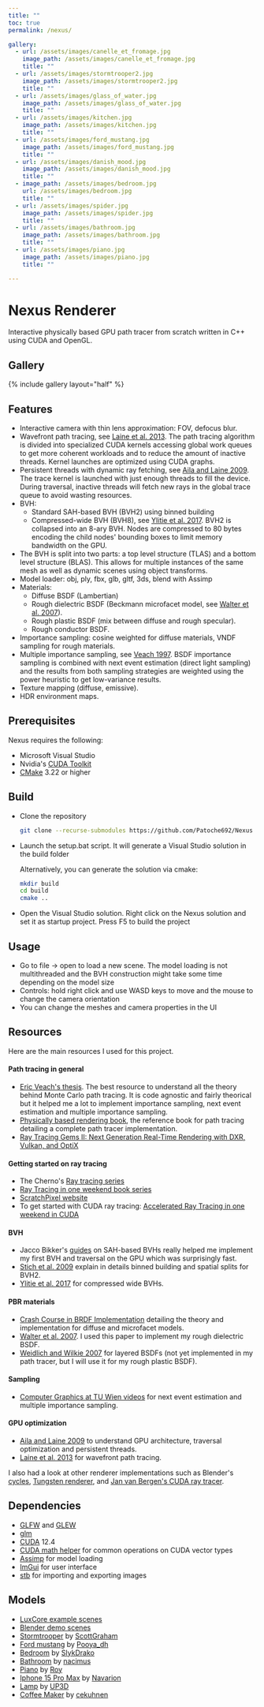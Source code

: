 ```yaml
---
title: ""
toc: true
permalink: /nexus/

gallery:
  - url: /assets/images/canelle_et_fromage.jpg
    image_path: /assets/images/canelle_et_fromage.jpg
    title: ""
  - url: /assets/images/stormtrooper2.jpg
    image_path: /assets/images/stormtrooper2.jpg
    title: ""
  - url: /assets/images/glass_of_water.jpg
    image_path: /assets/images/glass_of_water.jpg
    title: ""
  - url: /assets/images/kitchen.jpg
    image_path: /assets/images/kitchen.jpg
    title: ""
  - url: /assets/images/ford_mustang.jpg
    image_path: /assets/images/ford_mustang.jpg
    title: ""
  - url: /assets/images/danish_mood.jpg
    image_path: /assets/images/danish_mood.jpg
    title: ""
  - image_path: /assets/images/bedroom.jpg
    url: /assets/images/bedroom.jpg
    title: ""
  - url: /assets/images/spider.jpg
    image_path: /assets/images/spider.jpg
    title: ""
  - url: /assets/images/bathroom.jpg
    image_path: /assets/images/bathroom.jpg
    title: ""
  - url: /assets/images/piano.jpg
    image_path: /assets/images/piano.jpg
    title: ""

---
```


# Nexus Renderer

Interactive physically based GPU path tracer from scratch written in C++ using CUDA and OpenGL.

## Gallery

{% include gallery layout="half" %}

<!--![mis_comparison](https://github.com/user-attachments/assets/214bccc0-1c9f-48f8-ac89-63549ef719f8)
<p align="center"><em>Left: multiple importance sampling. Right: naive render (BSDF importance sampling). Image rendered at 24 spp.</em></p>-->


## Features
- Interactive camera with thin lens approximation: FOV, defocus blur.
- Wavefront path tracing, see [Laine et al. 2013](https://research.nvidia.com/sites/default/files/pubs/2013-07_Megakernels-Considered-Harmful/laine2013hpg_paper.pdf). The path tracing algorithm is divided into specialized CUDA kernels accessing global work queues to get more coherent workloads and to reduce the amount of inactive threads. Kernel launches are optimized using CUDA graphs.
- Persistent threads with dynamic ray fetching, see [Aila and Laine 2009](https://research.nvidia.com/sites/default/files/pubs/2009-08_Understanding-the-Efficiency/aila2009hpg_paper.pdf). The trace kernel is launched with just enough threads to fill the device. During traversal, inactive threads will fetch new rays in the global trace queue to avoid wasting resources.
- BVH:
   - Standard SAH-based BVH (BVH2) using binned building
   - Compressed-wide BVH (BVH8), see [Ylitie et al. 2017](https://research.nvidia.com/sites/default/files/publications/ylitie2017hpg-paper.pdf). BVH2 is collapsed into an 8-ary BVH. Nodes are compressed to 80 bytes encoding the child nodes' bounding boxes to limit memory bandwidth on the GPU.
- The BVH is split into two parts: a top level structure (TLAS) and a bottom level structure (BLAS). This allows for multiple instances of the same mesh as well as dynamic scenes using object transforms.
- Model loader: obj, ply, fbx, glb, gltf, 3ds, blend with Assimp
- Materials:
   - Diffuse BSDF (Lambertian)
   - Rough dielectric BSDF (Beckmann microfacet model, see [Walter et al. 2007](https://www.google.com/url?sa=t&rct=j&q=&esrc=s&source=web&cd=&ved=2ahUKEwilsq_av4qGAxWOSFUIHdm4A64QFnoECBMQAQ&url=https%3A%2F%2Fwww.graphics.cornell.edu%2F~bjw%2Fmicrofacetbsdf.pdf&usg=AOvVaw0iX18V7ncCyVX6K-TPfdO3&opi=89978449)).
   - Rough plastic BSDF (mix between diffuse and rough specular).
   - Rough conductor BSDF.
- Importance sampling: cosine weighted for diffuse materials, VNDF sampling for rough materials.
- Multiple importance sampling, see [Veach 1997](https://graphics.stanford.edu/papers/veach_thesis/thesis.pdf). BSDF importance sampling is combined with next event estimation (direct light sampling) and the results from both sampling strategies are weighted using the power heuristic to get low-variance results.
- Texture mapping (diffuse, emissive).
- HDR environment maps.

## Prerequisites
Nexus requires the following:
- Microsoft Visual Studio
- Nvidia's [CUDA Toolkit](https://developer.nvidia.com/cuda-downloads)
- [CMake](https://cmake.org/download/) 3.22 or higher

## Build
- Clone the repository
   ```sh
   git clone --recurse-submodules https://github.com/Patoche692/Nexus
   ```
- Launch the setup.bat script. It will generate a Visual Studio solution in the build folder

  Alternatively, you can generate the solution via cmake:
  ```sh
  mkdir build
  cd build
  cmake ..
  ```
- Open the Visual Studio solution. Right click on the Nexus solution and set it as startup project. Press F5 to build the project

## Usage
- Go to file -> open to load a new scene. The model loading is not multithreaded and the BVH construction might take some time depending on the model size
- Controls: hold right click and use WASD keys to move and the mouse to change the camera orientation
- You can change the meshes and camera properties in the UI

## Resources
Here are the main resources I used for this project.

#### Path tracing in general
- [Eric Veach's thesis](https://graphics.stanford.edu/papers/veach_thesis/thesis.pdf). The best resource to understand all the theory behind Monte Carlo path tracing. It is code agnostic and fairly theorical but it helped me a lot to implement importance sampling, next event estimation and multiple importance sampling.
- [Physically based rendering book](https://www.pbr-book.org/4ed/contents), the reference book for path tracing detailing a complete path tracer implementation.
- [Ray Tracing Gems II: Next Generation Real-Time Rendering with DXR, Vulkan, and OptiX](https://www.realtimerendering.com/raytracinggems/rtg2/index.html)

#### Getting started on ray tracing
- The Cherno's [Ray tracing series](https://www.youtube.com/playlist?list=PLlrATfBNZ98edc5GshdBtREv5asFW3yXl)
- [Ray Tracing in one weekend book series](https://raytracing.github.io)
- [ScratchPixel website](https://scratchapixel.com)
- To get started with CUDA ray tracing: [Accelerated Ray Tracing in one weekend in CUDA](https://developer.nvidia.com/blog/accelerated-ray-tracing-cuda/)

#### BVH
- Jacco Bikker's [guides](https://jacco.ompf2.com/2022/04/13/how-to-build-a-bvh-part-1-basics/) on SAH-based BVHs really helped me implement my first BVH and traversal on the GPU which was surprisingly fast.
- [Stich et al. 2009](https://www.nvidia.in/docs/IO/77714/sbvh.pdf) explain in details binned building and spatial splits for BVH2.
- [Ylitie et al. 2017](https://research.nvidia.com/sites/default/files/publications/ylitie2017hpg-paper.pdf) for compressed wide BVHs.

#### PBR materials
- [Crash Course in BRDF Implementation](https://boksajak.github.io/files/CrashCourseBRDF.pdf) detailing the theory and implementation for diffuse and microfacet models.
- [Walter et al. 2007](https://www.google.com/url?sa=t&rct=j&q=&esrc=s&source=web&cd=&ved=2ahUKEwilsq_av4qGAxWOSFUIHdm4A64QFnoECBMQAQ&url=https%3A%2F%2Fwww.graphics.cornell.edu%2F~bjw%2Fmicrofacetbsdf.pdf&usg=AOvVaw0iX18V7ncCyVX6K-TPfdO3&opi=89978449). I used this paper to implement my rough dielectric BSDF.
- [Weidlich and Wilkie 2007](https://www.cg.tuwien.ac.at/research/publications/2007/weidlich_2007_almfs/weidlich_2007_almfs-paper.pdf) for layered BSDFs (not yet implemented in my path tracer, but I will use it for my rough plastic BSDF).

#### Sampling
- [Computer Graphics at TU Wien videos](https://www.youtube.com/watch?v=FU1dbi827LY) for next event estimation and multiple importance sampling.

#### GPU optimization
- [Aila and Laine 2009](https://research.nvidia.com/sites/default/files/pubs/2009-08_Understanding-the-Efficiency/aila2009hpg_paper.pdf) to understand GPU architecture, traversal optimization and persistent threads.
- [Laine et al. 2013](https://research.nvidia.com/sites/default/files/pubs/2013-07_Megakernels-Considered-Harmful/laine2013hpg_paper.pdf) for wavefront path tracing.

I also had a look at other renderer implementations such as Blender's [cycles](https://github.com/blender/cycles), [Tungsten renderer](https://github.com/tunabrain/tungsten), and [Jan van Bergen's CUDA ray tracer](https://github.com/jan-van-bergen/GPU-Raytracer).

## Dependencies
- [GLFW](https://www.glfw.org) and [GLEW](https://glew.sourceforge.net)
- [glm](https://github.com/g-truc/glm)
- [CUDA](https://developer.nvidia.com/cuda-downloads) 12.4
- [CUDA math helper](https://github.com/NVIDIA/cuda-samples/blob/master/Common/helper_math.h) for common operations on CUDA vector types
- [Assimp](https://github.com/assimp/assimp) for model loading
- [ImGui](https://github.com/ocornut/imgui) for user interface
- [stb](https://github.com/nothings/stb) for importing and exporting images

## Models
- [LuxCore example scenes](https://luxcorerender.org/example-scenes/)
- [Blender demo scenes](https://www.blender.org/download/demo-files/)
- [Stormtrooper](https://www.blendswap.com/blend/13953) by [ScottGraham](https://www.blendswap.com/profile/120125)
- [Ford mustang](https://sketchfab.com/3d-models/ford-mustang-1965-5f4e3965f79540a9888b5d05acea5943) by [Pooya_dh](https://sketchfab.com/Pooya_dh)
- [Bedroom](https://www.blendswap.com/blend/3391) by [SlykDrako](https://www.blendswap.com/profile/324)
- [Bathroom](https://www.blendswap.com/blend/12584) by [nacimus](https://www.blendswap.com/profile/72536)
- [Piano](https://blendswap.com/blend/29080) by [Roy](https://blendswap.com/profile/1508348)
- [Iphone 15 Pro Max](https://sketchfab.com/3d-models/free-iphone15-pro-max-ultra-high-quality-1fb1717d5e204302bfe9969ea77293a4) by [Navarion](https://sketchfab.com/Navarion)
- [Lamp](https://www.blendswap.com/blend/6885) by [UP3D](https://www.blendswap.com/profile/4758)
- [Coffee Maker](https://blendswap.com/blend/16368) by [cekuhnen](https://blendswap.com/profile/13522)
